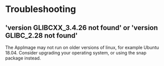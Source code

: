 # Troubleshooting

## 'version GLIBCXX_3.4.26 not found' or 'version GLIBC_2.28 not found'
The AppImage may not run on older versions of linux, for example Ubuntu 18.04. Consider upgrading your operating system, or using the snap package instead.
